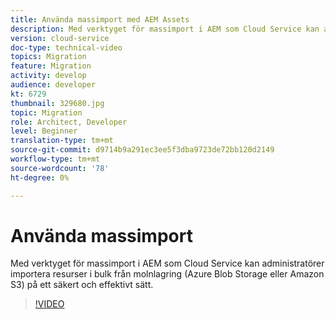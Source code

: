 ```yaml
---
title: Använda massimport med AEM Assets
description: Med verktyget för massimport i AEM som Cloud Service kan administratörer importera resurser i bulk från molnlagring (Azure Blob Storage eller Amazon S3) på ett säkert och effektivt sätt.
version: cloud-service
doc-type: technical-video
topics: Migration
feature: Migration
activity: develop
audience: developer
kt: 6729
thumbnail: 329680.jpg
topic: Migration
role: Architect, Developer
level: Beginner
translation-type: tm+mt
source-git-commit: d9714b9a291ec3ee5f3dba9723de72bb120d2149
workflow-type: tm+mt
source-wordcount: '78'
ht-degree: 0%

---
```



# Använda massimport

Med verktyget för massimport i AEM som Cloud Service kan administratörer importera resurser i bulk från molnlagring (Azure Blob Storage eller Amazon S3) på ett säkert och effektivt sätt.

>[!VIDEO](https://video.tv.adobe.com/v/329680/?quality=12&learn=on)
